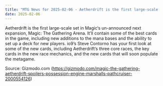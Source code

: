 ```yaml
---
title: "MTG News for 2025-02-06 - Aetherdrift is the first large-scale set in Magic‘..."
date: 2025-02-06
---
```


Aetherdrift is the first large-scale set in Magic‘s un-announced next expansion, Magic: The Gathering Arena. It’ll contain some of the best cards in the game, including new additions to the mana bases and the ability to set up a deck for new players. io9’s Steve Contorno has your first look at some of the new cards, including Aetherdrift‘s three core races, the key cards in the new race mechanics, and the new cards that will soon populate the metagame.

Source: Gizmodo.com (https://gizmodo.com/magic-the-gathering-aetherdrift-spoilers-possession-engine-marshalls-pathcruiser-2000554126)
